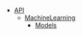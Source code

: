 - [API](doc/Elasticsearch/API.md)
  - [MachineLearning](doc/Elasticsearch/API/MachineLearning.md)
    - [Models](doc/Elasticsearch/API/MachineLearning/Models.md)
